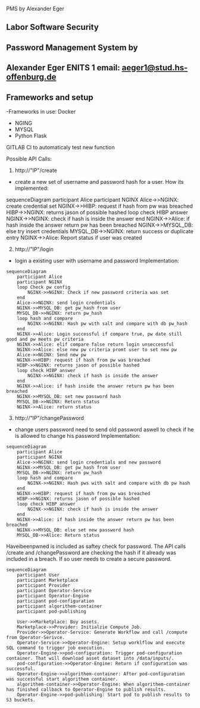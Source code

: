 PMS by Alexander Eger


## Labor Software Security
## Password Management System by
## Alexander Eger ENITS 1 email: aeger1@stud.hs-offenburg.de

## Frameworks and setup
-Frameworks in use:
Docker
  - NGING
  - MYSQL
  - Python Flask

GITLAB CI to automaticaly test new function

Possible API Calls:

1. http://"IP"/create 
- create a new set of username and password hash for a user.
How its implemented:

sequenceDiagram
    participant Alice
    participant NGINX
    Alice->>NGINX: create credential set
    NGINX->>HIBP: request if hash from pw was breached
    HIBP->>NGINX: returns jason of possible hashed
    loop check HIBP answer
    	NGINX->>NGINX: check if hash is inside the answer
    end
    NGINX->>Alice: if hash inside the answer return pw has been breached
    NGINX->>MYSQL_DB: else try insert credentials
    MYSQL_DB->>NGINX: return success or duplicate entry
    NGINX->>Alice: Report status if user was created


2. http://"IP"/login
- login a existing user with username and password
Implementation:
```mermaid
sequenceDiagram
    participant Alice
    participant NGINX
    loop Check pw config
        NGINX->>NGINX: Check if new password criteria was set
    end
    Alice->>NGINX: send login credentials
    NGINX->>MYSQL_DB: get pw_hash from user
    MYSQL_DB->>NGINX: return pw_hash
    loop hash and compare
    	NGINX->>NGINX: Hash pw with salt and compare with db pw_hash
    end
    NGINX->>Alice: Login successful if compare true, pw date still good and pw meets pw criteria
    NGINX->>Alice: elif compare false return login unseccessful
    NGINX->>Alice: else new pw criteria promt user to set new pw
    Alice->>NGINX: Send new pw
    NGINX->>HIBP: request if hash from pw was breached
    HIBP->>NGINX: returns jason of possible hashed
    loop check HIBP answer
    	NGINX->>NGINX: check if hash is inside the answer
    end
    NGINX->>Alice: if hash inside the answer return pw has been breached
    NGINX->>MYSQL_DB: set new password hash
    MYSQL_DB->>NGINX: Return status
    NGINX->>Alice: return status
```
3. http://"IP"/changePassword
- change users password need to send old password aswell to check if he is allowed to change his password
Implementation:
```mermaid
sequenceDiagram
    participant Alice
    participant NGINX
    Alice->>NGINX: send login credentials and new password
    NGINX->>MYSQL_DB: get pw_hash from user
    MYSQL_DB->>NGINX: return pw_hash
    loop hash and compare
    	NGINX->>NGINX: Hash pws with salt and compare with db pw hash
    end
    NGINX->>HIBP: request if hash from pw was breached
    HIBP->>NGINX: returns jason of possible hashed
    loop check HIBP answer
    	NGINX->>NGINX: check if hash is inside the answer
    end
    NGINX->>Alice: if hash inside the answer return pw has been breached
    NGINX->>MYSQL_DB: else set new password hash
    MYSQL_DB->>Alice: Return status
```

Haveibeenpwned is included as saftey check for password. The API calls /create and /changePassword are checking the hash if it already was included in a breach. If so user needs to create a secure password.




```mermaid
sequenceDiagram
    participant User
    participant Marketplace
    participant Provider
    participant Operator-Service
    participant Operator-Engine
    participant pod-configuration
    participant algorithem-container
    participant pod-publishing

    User->>Marketplace: Buy assets.
    Marketplace->>Provider: Initialzie Compute Job.
    Provider->>Operator-Service: Generate Workflow and call /compute from Operator-Serivce.
    Operator-Service->>Operator-Engine: Setup worklflow and execute SQL command to trigger job execution.
    Operator-Engine->>pod-configuration: Trigger pod-configuration container. That will download asset dataset into /data/inputs/.
    pod-configuration->>Operator-Engine: Return if configuration was successful.
    Operator-Engine->>algorithem-container: After pod-configuration was successful start algorithem container.
    algorithem-container->>Operator-Engine: When algorithem-container has finished callback to Operator-Engine to publish results.
    Operator-Engine->>pod-publishing: Start pod to publish results to S3 buckets.
```

